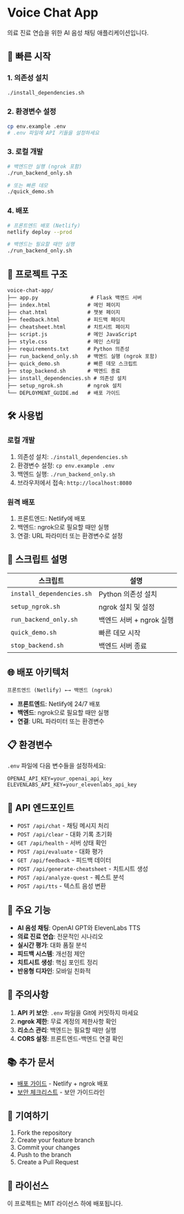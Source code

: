 # Voice Chat App

의료 진료 연습을 위한 AI 음성 채팅 애플리케이션입니다.

## 🚀 빠른 시작

### 1. 의존성 설치
```bash
./install_dependencies.sh
```

### 2. 환경변수 설정
```bash
cp env.example .env
# .env 파일에 API 키들을 설정하세요
```

### 3. 로컬 개발
```bash
# 백엔드만 실행 (ngrok 포함)
./run_backend_only.sh

# 또는 빠른 데모
./quick_demo.sh
```

### 4. 배포
```bash
# 프론트엔드 배포 (Netlify)
netlify deploy --prod

# 백엔드는 필요할 때만 실행
./run_backend_only.sh
```

## 📁 프로젝트 구조

```
voice-chat-app/
├── app.py                 # Flask 백엔드 서버
├── index.html            # 메인 페이지
├── chat.html             # 챗봇 페이지
├── feedback.html         # 피드백 페이지
├── cheatsheet.html       # 치트시트 페이지
├── script.js             # 메인 JavaScript
├── style.css             # 메인 스타일
├── requirements.txt      # Python 의존성
├── run_backend_only.sh   # 백엔드 실행 (ngrok 포함)
├── quick_demo.sh         # 빠른 데모 스크립트
├── stop_backend.sh       # 백엔드 종료
├── install_dependencies.sh # 의존성 설치
├── setup_ngrok.sh        # ngrok 설치
└── DEPLOYMENT_GUIDE.md   # 배포 가이드
```

## 🛠️ 사용법

### 로컬 개발
1. 의존성 설치: `./install_dependencies.sh`
2. 환경변수 설정: `cp env.example .env`
3. 백엔드 실행: `./run_backend_only.sh`
4. 브라우저에서 접속: `http://localhost:8080`

### 원격 배포
1. 프론트엔드: Netlify에 배포
2. 백엔드: ngrok으로 필요할 때만 실행
3. 연결: URL 파라미터 또는 환경변수로 설정

## 🔧 스크립트 설명

| 스크립트 | 설명 |
|---------|------|
| `install_dependencies.sh` | Python 의존성 설치 |
| `setup_ngrok.sh` | ngrok 설치 및 설정 |
| `run_backend_only.sh` | 백엔드 서버 + ngrok 실행 |
| `quick_demo.sh` | 빠른 데모 시작 |
| `stop_backend.sh` | 백엔드 서버 종료 |

## 🌐 배포 아키텍처

```
프론트엔드 (Netlify) ←→ 백엔드 (ngrok)
```

- **프론트엔드**: Netlify에 24/7 배포
- **백엔드**: ngrok으로 필요할 때만 실행
- **연결**: URL 파라미터 또는 환경변수

## 📋 환경변수

`.env` 파일에 다음 변수들을 설정하세요:

```env
OPENAI_API_KEY=your_openai_api_key
ELEVENLABS_API_KEY=your_elevenlabs_api_key
```

## 🔗 API 엔드포인트

- `POST /api/chat` - 채팅 메시지 처리
- `POST /api/clear` - 대화 기록 초기화
- `GET /api/health` - 서버 상태 확인
- `POST /api/evaluate` - 대화 평가
- `GET /api/feedback` - 피드백 데이터
- `POST /api/generate-cheatsheet` - 치트시트 생성
- `POST /api/analyze-quest` - 퀘스트 분석
- `POST /api/tts` - 텍스트 음성 변환

## 🎯 주요 기능

- **AI 음성 채팅**: OpenAI GPT와 ElevenLabs TTS
- **의료 진료 연습**: 전문적인 시나리오
- **실시간 평가**: 대화 품질 분석
- **피드백 시스템**: 개선점 제안
- **치트시트 생성**: 핵심 포인트 정리
- **반응형 디자인**: 모바일 친화적

## 🚨 주의사항

1. **API 키 보안**: `.env` 파일을 Git에 커밋하지 마세요
2. **ngrok 제한**: 무료 계정의 제한사항 확인
3. **리소스 관리**: 백엔드는 필요할 때만 실행
4. **CORS 설정**: 프론트엔드-백엔드 연결 확인

## 📚 추가 문서

- [배포 가이드](DEPLOYMENT_GUIDE.md) - Netlify + ngrok 배포
- [보안 체크리스트](SECURITY_CHECKLIST.md) - 보안 가이드라인

## 🤝 기여하기

1. Fork the repository
2. Create your feature branch
3. Commit your changes
4. Push to the branch
5. Create a Pull Request

## 📄 라이선스

이 프로젝트는 MIT 라이선스 하에 배포됩니다. 